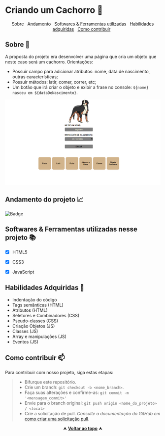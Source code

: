 # Criando um Cachorro 🐶

<div id="inicio" align=center>
  <a href="#sobre">Sobre</a>&nbsp;&nbsp;
  <a href="#andamento">Andamento</a>&nbsp;&nbsp;
  <a href="#linguagens">Softwares & Ferramentas utilizadas</a>&nbsp;&nbsp;
  <a href="#habilidades">Habilidades adquiridas</a>&nbsp;&nbsp;
  <a href="#contribuir">Como contribuir</a>&nbsp;&nbsp;
</div>

<h2 id="sobre">Sobre 🔎</h2>
  <p> A proposta do projeto era desenvolver uma página que cria um objeto que neste caso será um cachorro. Orientações:</p>

  - Possuir campo para adicionar atributos: nome, data de nascimento, outras características;
  - Possuir métodos: latir, comer, correr, etc;
  - Um botão que irá criar o objeto e exibir a frase no console: `${nome} nasceu em ${dataDeNascimento}`. 

<img src="./img/capa_criando_dog.png" alt="Layout da página inicial">

<br>

<h2 id="andamento">Andamento do projeto 📈</h2>

  ![Badge](https://img.shields.io/website?down_message=em%20andamento&label=STATUS&style=for-the-badge&up_message=conclu%C3%ADdo&url=https%3A%2F%2Fytallobruno.github.io%2FProjetoFinalModulo2%2F)

<h2 id="linguagens">Softwares & Ferramentas utilizadas nesse projeto 📚</h2>

  - [x] HTML5
  - [x] CSS3
  - [x] JavaScript


<h2 id="habilidades">Habilidades Adquiridas 📝</h2>

  - Indentação do código
  - Tags semânticas (HTML)
  - Atributos (HTML)
  - Seletores e Combinadores (CSS)
  - Pseudo-classes (CSS)
  - Criação Objetos (JS)
  - Classes (JS)
  - Array e manipulações (JS)
  - Eventos (JS)


<h2 id="contribuir">Como contribuir 📫</h2>

Para contribuir com nosso projeto, siga estas etapas:
  >- Bifurque este repositório.
  >- Crie um branch: `git checkout -b <nome_branch>`.
  >- Faça suas alterações e confirme-as: `git commit -m '<mensagem_commit>'`
  >- Envie para o branch original: `git push origin <nome_do_projeto> / <local>`
  >- Crie a solicitação de pull.
*Consulte a documentação do GitHub em* [como criar uma solicitação pull](https://help.github.com/en/github/collaborating-with-issues-and-pull-requests/creating-a-pull-request).


<div align="center">
  &#11165;&nbsp;<a href="#inicio"><strong>Voltar ao topo</strong></a>&nbsp;&#11165;
</div>
